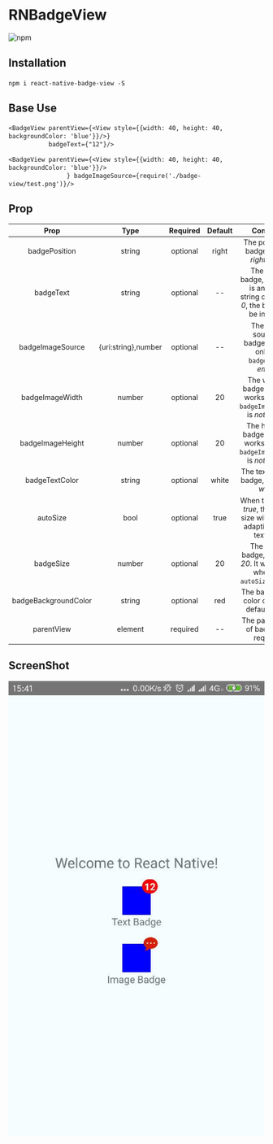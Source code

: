 RNBadgeView
===========================
![npm](https://img.shields.io/badge/npm-v2.0.1-green.svg)

Installation
----------
>
`npm i react-native-badge-view -S`

Base Use
-------
>
```
<BadgeView parentView={<View style={{width: 40, height: 40, backgroundColor: 'blue'}}/>} 
           badgeText={"12"}/>
```

```
<BadgeView parentView={<View style={{width: 40, height: 40, backgroundColor: 'blue'}}/>
                } badgeImageSource={require('./badge-view/test.png')}/>
```

Prop
----
>
|Prop|Type|Required|Default|Comment|
|:----:|:---:|:---:|:---:|:----:|
|badgePosition|string|optional|right|The position of badge, one of *right* or *left*|
|badgeText|string|optional|--|The text of badge, if the text is an empty string or equal to *0*, the badge will be invisible.|
|badgeImageSource|{uri:string},number|optional|--|The image source of badge.It works only the `badgeText` is *empty*.|
|badgeImageWidth|number|optional|20|The width of badge image. It works only the `badgeImageSource` is *not* empty.|
|badgeImageHeight|number|optional|20|The height of badge image. It works only the `badgeImageSource` is *not* empty.|
|badgeTextColor|string|optional|white|The text color of badge, default is *white*.|
|autoSize|bool|optional|true|When the prop is *true*, the badge size will be self-adaption to the text size.|
|badgeSize|number|optional|20|The size of badge,default is *20*. It works only when the `autoSize` is *false*.|
|badgeBackgroundColor|string|optional|red|The background color of badge, default is *red*.|
|parentView|element|required|--|The parent view of badge, it is required.|

ScreenShot
---------
>
![ScreenShot](badge-view/screenShot.jpg)
